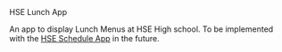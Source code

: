 <section>HSE Lunch App</section>

<p> An app to display Lunch Menus at HSE High school. To be implemented with the <a href="https://github.com/donaheth000/hse-schedule-app"> HSE Schedule App</a> in the future. </p>
